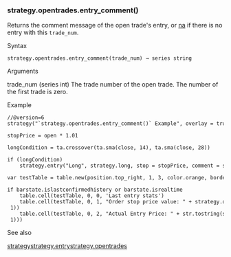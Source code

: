 ### strategy.opentrades.entry\_comment()

Returns the comment message of the open trade's entry, or [na](#var_na) if there is no entry with this `trade_num`.

Syntax

```
strategy.opentrades.entry_comment(trade_num) → series string
```

Arguments

trade\_num (series int) The trade number of the open trade. The number of the first trade is zero.

Example

```
//@version=6  
strategy("`strategy.opentrades.entry_comment()` Example", overlay = true)  
  
stopPrice = open * 1.01  
  
longCondition = ta.crossover(ta.sma(close, 14), ta.sma(close, 28))  
  
if (longCondition)  
    strategy.entry("Long", strategy.long, stop = stopPrice, comment = str.tostring(stopPrice, "#.####"))  
  
var testTable = table.new(position.top_right, 1, 3, color.orange, border_width = 1)  
  
if barstate.islastconfirmedhistory or barstate.isrealtime  
    table.cell(testTable, 0, 0, 'Last entry stats')  
    table.cell(testTable, 0, 1, "Order stop price value: " + strategy.opentrades.entry_comment(strategy.opentrades - 1))  
    table.cell(testTable, 0, 2, "Actual Entry Price: " + str.tostring(strategy.opentrades.entry_price(strategy.opentrades - 1)))
```

See also

[strategy](#fun_strategy)[strategy.entry](#fun_strategy.entry)[strategy.opentrades](#var_strategy.opentrades)
